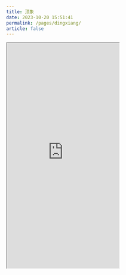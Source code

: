 ```yaml
---
title: 顶象
date: 2023-10-20 15:51:41
permalink: /pages/dingxiang/
article: false
---
```


<!-- <style>
    .wrapper {
        width: 1300px;
        height: 4500px;
        position: relative;
        overflow: hidden;
        margin-left: -300px;
    }
    .wrapper iframe {
        position: absolute;
        margin-top: -3700px;
        /* margin-left: -300px; */
        width: 1300px;
        height: 4500px;
    }
</style>

<div class="wrapper">
    <iframe src="https://www.dingxiang-inc.com/business/captcha#captcha-intro"></iframe>
</div> -->

<iframe src="https://cdn.dingxiang-inc.com/ctu-group/captcha-ui/" height="600px"></iframe>
